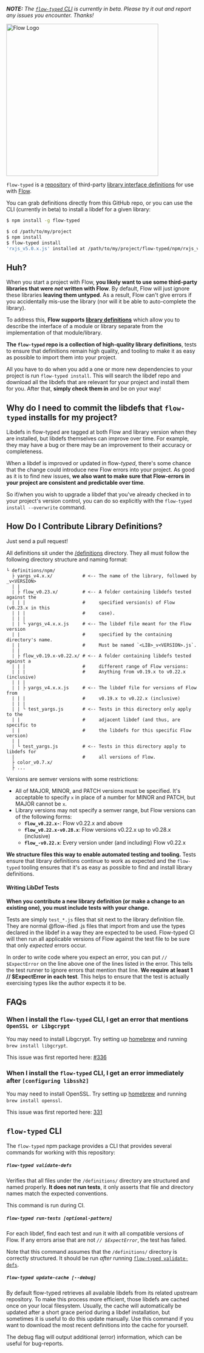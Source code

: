 _**NOTE:** The [`flow-typed` CLI](https://www.npmjs.com/package/flow-typed) is currently in beta. Please try it out and report any issues you encounter. Thanks!_

<img 
  alt="Flow Logo" 
  src="https://raw.githubusercontent.com/flowtype/flow-typed/master/flow-typed-logo.png"
  width="400"
/>

`flow-typed` is a [repository](https://github.com/flowtype/flow-typed/tree/master/definitions) of third-party 
[library interface definitions](http://flowtype.org/docs/third-party.html) 
for use with [Flow](http://flowtype.org/).

You can grab definitions directly from this GitHub repo, or you can use the CLI (currently in beta) to install a libdef for a given library:
```bash
$ npm install -g flow-typed

$ cd /path/to/my/project
$ npm install
$ flow-typed install
'rxjs_v5.0.x.js' installed at /path/to/my/project/flow-typed/npm/rxjs_v5.0.xjs
```

## Huh?

When you start a project with Flow, **you likely want to use some third-party 
libraries that were *not* written with Flow**. By default, Flow will just ignore
these libraries **leaving them untyped**. As a result, Flow can't give errors if 
you accidentally mis-use the library (nor will it be able to auto-complete the 
library).

To address this, **Flow supports 
[library definitions](http://flowtype.org/docs/third-party.html)** which allow 
you to describe the interface of a module or library separate from the 
implementation of that module/library. 

**The `flow-typed` repo is a collection of high-quality library definitions**, 
tests to ensure that definitions remain high quality, and tooling to make it 
as easy as possible to import them into your project. 

All you have to do when you add a one or more new dependencies to your project 
is run `flow-typed install`. This will search the libdef repo and download all
the libdefs that are relevant for your project and install them for you. After
that, **simply check them in** and be on your way!

## Why do I need to commit the libdefs that `flow-typed` installs for my project?

Libdefs in flow-typed are tagged at both Flow and library version when they are
installed, but libdefs themselves can improve over time. For example, they may
have a bug or there may be an improvement to their accuracy or completeness.

When a libdef is improved or updated in flow-*typed*, there's some chance that
the change could introduce new Flow errors into your project. As good as it is
to find new issues, **we also want to make sure that Flow-errors in your project
are consistent and predictable over time**.

So if/when you wish to upgrade a libdef that you've already checked in to your
project's version control, you can do so explicitly with the 
`flow-typed install --overwrite` command.

## How Do I Contribute Library Definitions?

Just send a pull request!

All definitions sit under the 
[/definitions](https://github.com/flowtype/flow-typed/tree/master/definitions) 
directory. They all must follow the following directory structure and naming 
format:

```
└ definitions/npm/
  ├ yargs_v4.x.x/           # <-- The name of the library, followed by _v<VERSION>
  | |
  | ├ flow_v0.23.x/         # <-- A folder containing libdefs tested against the 
  | | |                     #     specified version(s) of Flow (v0.23.x in this
  | | |                     #     case).
  | | |
  | | └ yargs_v4.x.x.js     # <-- The libdef file meant for the Flow version 
  | |                       #     specified by the containing directory's name. 
  | |                       #     Must be named `<LIB>_v<VERSION>.js`.
  | |
  | ├ flow_v0.19.x-v0.22.x/ # <-- A folder containing libdefs tested against a 
  | | |                     #     different range of Flow versions: 
  | | |                     #     Anything from v0.19.x to v0.22.x (inclusive)
  | | |
  | | ├ yargs_v4.x.x.js     # <-- The libdef file for versions of Flow from 
  | | |                     #     v0.19.x to v0.22.x (inclusive)
  | | |
  | | └ test_yargs.js       # <-- Tests in this directory only apply to the 
  | |                       #     adjacent libdef (and thus, are specific to
  | |                       #     the libdefs for this specific Flow version) 
  | |
  | └ test_yargs.js         # <-- Tests in this directory apply to libdefs for
  |                         #     all versions of Flow. 
  ├ color_v0.7.x/
  ├ ...
```

Versions are semver versions with some restrictions:

* All of MAJOR, MINOR, and PATCH versions must be specified. It's acceptable to
  specify `x` in place of a number for MINOR and PATCH, but MAJOR cannot be `x`.
* Library versions may not specify a semver range, but Flow versions can of the 
  following forms: 
  * **`flow_v0.22.x-`**: Flow v0.22.x and above
  * **`flow_v0.22.x-v0.28.x`**: Flow versions v0.22.x up to v0.28.x (inclusive)
  * **`flow_-v0.22.x`**: Every version under (and including) Flow v0.22.x

**We structure files this way to enable automated testing and tooling.**
Tests ensure that library definitions continue to work as expected and the
`flow-typed` tooling ensures that it's as easy as possible to find and install 
library definitions.

#### Writing LibDef Tests

**When you contribute a new library definition (or make a change to an existing 
one), you must include tests with your change.**

Tests are simply `test_*.js` files that sit next to the library definition 
file. They are normal @flow-ified .js files that import from and use the types
declared in the libdef in a way they are expected to be used. Flow-typed CI will
then run all applicable versions of Flow against the test file to be sure that
only *expected* errors occur.

In order to write code where you expect an error, you can put `// $ExpectError`
on the line above one of the lines listed in the error. This tells the test 
runner to ignore errors that mention that line. **We require at least 1
// $ExpectError in each test**. This helps to ensure that the test is actually
exercising types like the author expects it to be.

## FAQs

### When I install the `flow-typed` CLI, I get an error that mentions `OpenSSL or Libgcrypt` 

You may need to install Libgcrypt. Try setting up 
[homebrew](http://brew.sh/index.html) and running `brew install libgcrypt`.

This issue was first reported here: 
[#336](https://github.com/flowtype/flow-typed/issues/336)

### When I install the `flow-typed` CLI, I get an error immediately after `[configuring libssh2]`

You may need to install OpenSSL. Try setting up 
[homebrew](http://brew.sh/index.html) and running `brew install openssl`.

This issue was first reported here:
[331](https://github.com/flowtype/flow-typed/issues/331)

## `flow-typed` CLI

The `flow-typed` npm package provides a CLI that provides several commands for
working with this repository:

##### `flow-typed validate-defs`

Verifies that all files under the `/definitions/` directory are structured and 
named properly. **It does not run tests**, it only asserts that file and 
directory names match the expected conventions.

This command is run during CI.

##### `flow-typed run-tests [optional-pattern]`

For each libdef, find each test and run it with all compatible versions of Flow.
If any errors arise that are not *`// $ExpectError`*, the test has failed.

Note that this command assumes that the `/definitions/` directory is correctly 
structured. It should be run *after* running 
[`flow-typed validate-defs`](#flow-typed-validate-defs).

##### `flow-typed update-cache [--debug]`

By default flow-typed retrieves all available libdefs from its related upstream
repository. To make this process more efficient, those libdefs are cached once 
on your local filesystem. Usually, the cache will automatically be updated after
a short grace period during a libdef installation, but sometimes it is useful to
do this update manually. Use this command if you want to download the most
recent definitions into the cache for yourself.

The debug flag will output additional (error) information, which can be useful for
bug-reports.

